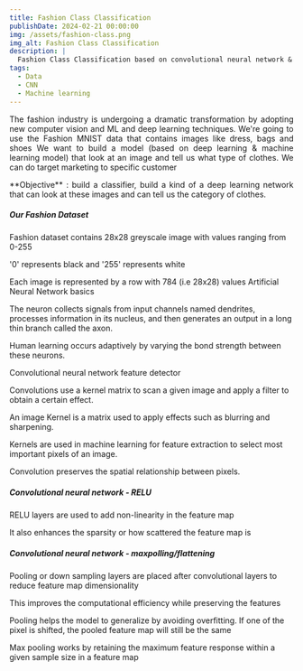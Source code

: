 ```yaml
---
title: Fashion Class Classification
publishDate: 2024-02-21 00:00:00
img: /assets/fashion-class.png
img_alt: Fashion Class Classification
description: |
  Fashion Class Classification based on convolutional neural network & deep learning
tags:
  - Data
  - CNN
  - Machine learning
---
```


<p align="justify">
 The fashion industry is undergoing a dramatic transformation by adopting new computer vision and ML and deep learning techniques. We're going to use the Fashion MNIST data that contains images like dress, bags and shoes We want to build a model (based on deep learning & machine learning model) that look at an image and tell us what type of clothes. We can do target marketing to specific customer 
</p>

<p align="justify">
**Objective** : build a classifier, build a kind of a deep learning network that can look at these images and can tell us the category of clothes.
</p>

##### Our Fashion Dataset

Fashion dataset contains 28x28 greyscale image with values ranging from 0-255

'0' represents black and '255' represents white

Each image is represented by a row with 784 (i.e 28x28) values
Artificial Neural Network basics

The neuron collects signals from input channels named dendrites, processes information in its nucleus, and then generates an output in a long thin branch called the axon.

Human learning occurs adaptively by varying the bond strength between these neurons.

Convolutional neural network feature detector

Convolutions use a kernel matrix to scan a given image and apply a filter to obtain a certain effect.

An image Kernel is a matrix used to apply effects such as blurring and sharpening.

Kernels are used in machine learning for feature extraction to select most important pixels of an image.

Convolution preserves the spatial relationship between pixels.


##### Convolutional neural network - RELU

RELU layers are used to add non-linearity in the feature map

It also enhances the sparsity or how scattered the feature map is

##### Convolutional neural network - maxpolling/flattening

Pooling or down sampling layers are placed after convolutional layers to reduce feature map dimensionality

This improves the computational efficiency while preserving the features

Pooling helps the model to generalize by avoiding overfitting. If one of the pixel is shifted, the pooled feature map will still be the same

Max pooling works by retaining the maximum feature response within a given sample size in a feature map